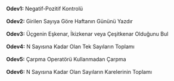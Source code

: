 **Odev1:** Negatif-Pozitif Kontrolü<br><br>
**Odev2:** Girilen Sayıya Göre Haftanın Gününü Yazdır<br><br>
**Odev3:** Üçgenin Eşkenar, İkizkenar veya Çeşitkenar Olduğunu Bul<br><br>
**Odev4:** N Sayısına Kadar Olan Tek Sayıların Toplamı<br><br>
**Odev5:** Çarpma Operatörü Kullanmadan Çarpma<br><br>
**Odev6:** N Sayısına Kadar Olan Sayıların Karelerinin Toplamı<br><br>

